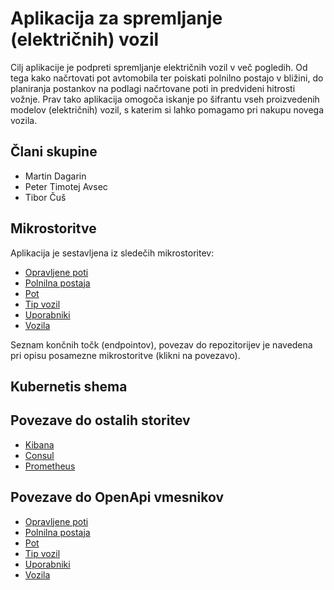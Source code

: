 # Aplikacija za spremljanje (električnih) vozil

Cilj aplikacije je podpreti spremljanje električnih vozil v več pogledih. Od tega kako načrtovati pot avtomobila ter poiskati polnilno postajo v bližini, do planiranja postankov na podlagi načrtovane poti in predvideni hitrosti vožnje. Prav tako aplikacija omogoča iskanje po šifrantu vseh proizvedenih modelov (električnih) vozil, s katerim si lahko pomagamo pri nakupu novega vozila.

## Člani skupine

- Martin Dagarin
- Peter Timotej Avsec
- Tibor Čuš

## Mikrostoritve

Aplikacija je sestavljena iz sledečih mikrostoritev:

- [Opravljene poti](./microservice-opravljene-poti.md)
- [Polnilna postaja](./microservice-polnilna-postaja.md)
- [Pot](./microservice-pot.md)
- [Tip vozil](./microservice-tip-vozil.md)
- [Uporabniki](./microservice-uporabniki.md)
- [Vozila](./microservice-vozila.md)

Seznam končnih točk (endpointov), povezav do repozitorijev je navedena pri opisu posamezne mikrostoritve (klikni na povezavo).

## Kubernetis shema


## Povezave do ostalih storitev
- [Kibana](http://34.28.150.187:5601/app/home#/)
- [Consul](http://34.28.150.187:8500/)
- [Prometheus](http://35.224.249.132:9090/)

## Povezave do OpenApi vmesnikov

- [Opravljene poti](http://34.72.77.27:8080/swagger-ui/index.html)
- [Polnilna postaja](http://34.123.38.121:8080/swagger-ui/index.html)
- [Pot](http://34.160.27.153/path-service/swagger/index.html)
- [Tip vozil](http://34.173.72.45:8080/openapi)
- [Uporabniki](http://34.160.27.153/users-service/swagger/index.html)
- [Vozila](http://34.122.33.166:8081/openapi)
